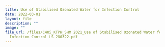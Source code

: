 ```yaml
---
title: Use of Stabilised Ozonated Water for Infection Control
date: 2022-03-01
layout: file
description: ""
image: ""
file_url: /files/C405_KTPH_SHM 2021_Use of Stabilised Ozonated Water for
  Infection Control LS 280322.pdf
---
```

